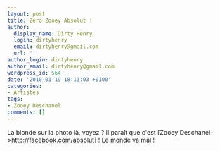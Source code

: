 ```yaml
---
layout: post
title: Zéro Zooey Absolut !
author:
  display_name: Dirty Henry
  login: dirtyhenry
  email: dirtyhenry@gmail.com
  url: ''
author_login: dirtyhenry
author_email: dirtyhenry@gmail.com
wordpress_id: 564
date: '2010-01-19 18:13:03 +0100'
categories:
- Artistes
tags:
- Zooey Deschanel
comments: []
---
```

La blonde sur la photo là, voyez ? Il paraît que c'est [Zooey Deschanel->http://facebook.com/absolut] ! Le monde va mal !
